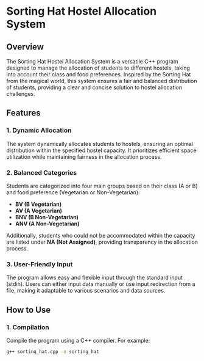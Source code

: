 # Sorting Hat Hostel Allocation System

## Overview

The Sorting Hat Hostel Allocation System is a versatile C++ program designed to manage the allocation of students to different hostels, taking into account their class and food preferences. Inspired by the Sorting Hat from the magical world, this system ensures a fair and balanced distribution of students, providing a clear and concise solution to hostel allocation challenges.

## Features

### 1. Dynamic Allocation

The system dynamically allocates students to hostels, ensuring an optimal distribution within the specified hostel capacity. It prioritizes efficient space utilization while maintaining fairness in the allocation process.

### 2. Balanced Categories

Students are categorized into four main groups based on their class (A or B) and food preference (Vegetarian or Non-Vegetarian):

- **BV (B Vegetarian)**
- **AV (A Vegetarian)**
- **BNV (B Non-Vegetarian)**
- **ANV (A Non-Vegetarian)**

Additionally, students who could not be accommodated within the capacity are listed under **NA (Not Assigned)**, providing transparency in the allocation process.

### 3. User-Friendly Input

The program allows easy and flexible input through the standard input (stdin). Users can either input data manually or use input redirection from a file, making it adaptable to various scenarios and data sources.

## How to Use

### 1. Compilation

Compile the program using a C++ compiler. For example:

```bash
g++ sorting_hat.cpp -o sorting_hat
